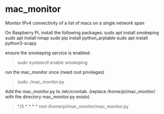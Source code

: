# mac_monitor
Monitor IPv4 connectivity of a list of macs on a single network span

On Raspberry Pi, install the following packages:
sudo apt install smokeping
sudo apt install nmap
sudo pip install python_arptable
sudo apt install python3-scapy

ensure the smokeping service is enabled:
>sudo systemctl enable smokeping

run the mac_monitor once (need root privileges)
>sudo ./mac_monitor.py

Add the mac_monitor.py to /etc/crontab. (replace /home/pi/mac_monitor/ with the directory mac_monitor.py exists)
>*/5 * * * * root /home/pi/mac_monitor/mac_monitor.py
